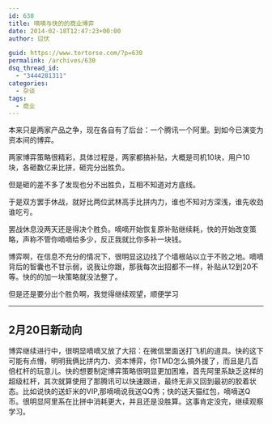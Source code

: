 ```yaml
---
id: 630
title: 嘀嘀与快的的商业博弈
date: 2014-02-18T12:47:23+00:00
author: 愆伏

guid: https://www.tortorse.com/?p=630
permalink: /archives/630
dsq_thread_id:
  - "3444281311"
categories:
  - 杂谈
tags:
  - 商业
---
```

本来只是两家产品之争，现在各自有了后台：一个腾讯一个阿里。到如今已演变为资本间的博弈。

两家博弈策略很精彩，具体过程是，两家都搞补贴，大概是司机10块，用户10块，各砸数亿来比拼，砸完分出胜负。

但是砸的差不多了发现也分不出胜负，互相不知道对方底线。

于是双方罢手休战，就好比两位武林高手比拼内力，谁也不知对方深浅，谁先收劲谁吃亏。

罢战休息没两天还是得决个胜负。嘀嘀开始恢复原补贴继续耗，快的开始改变策略，声称不管你嘀嘀给多少，反正我就比你多补一块钱。

博弈啊，在信息不充分的情况下，很明显这边找了个墙根站以立于不败之地。嘀嘀背后的智囊也不甘示弱，说我让你跟，那我每次出招都不一样，补贴从12到20不等。快的的加一块策略就没法整了。

但是还是要分出个胜负啊，我觉得继续观望，顺便学习

***
## 2月20日新动向

博弈继续进行中，很明显嘀嘀又放了大招：在微信里面送打飞机的道具。快的这下可能有点懵，明明我俩比拼内力、资本博弈，你TMD怎么搞外援了，而且是几百倍杠杆的玩意儿。快的想要制定博弈策略很明显更加困难，首先阿里系缺乏这样的超级杠杆，其次就算使用了那腾讯可以快速跟进，最终无非又回到最初的胶着状态。比如说快的送虾米的VIP,那嘀嘀说我送QQ秀；快的送天猫红包，嘀嘀送Q币。很明显阿里系在比拼中消耗更大，并且还是没胜算。这事肯定没完，继续观察学习。